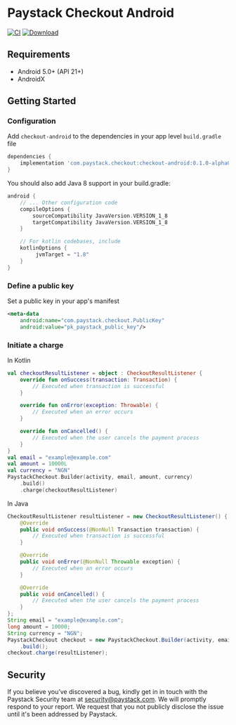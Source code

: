 # Paystack Checkout Android
[![CI](https://github.com/PaystackHQ/checkout-android/actions/workflows/ci.yml/badge.svg)](https://github.com/PaystackHQ/checkout-android/actions/workflows/ci.yml)
[ ![Download](https://api.bintray.com/packages/paystack/maven/checkout-android/images/download.svg) ](https://bintray.com/paystack/maven/checkout-android/_latestVersion)
## Requirements

- Android 5.0+ (API 21+)
- AndroidX

## Getting Started

### Configuration

Add `checkout-android` to the dependencies in your app level `build.gradle` file

```groovy
dependencies {
    implementation 'com.paystack.checkout:checkout-android:0.1.0-alpha02'
}
```

You should also add Java 8 support in your build.gradle:
```groovy
android {
    // ... Other configuration code
    compileOptions {
        sourceCompatibility JavaVersion.VERSION_1_8
        targetCompatibility JavaVersion.VERSION_1_8
    }

    // For kotlin codebases, include
    kotlinOptions {
         jvmTarget = "1.8"
    }
}
```

### Define a public key

Set a public key in your app's manifest

```xml
<meta-data
    android:name="com.paystack.checkout.PublicKey"
    android:value="pk_paystack_public_key"/>
```

### Initiate a charge

In Kotlin

```kotlin
val checkoutResultListener = object : CheckoutResultListener {
    override fun onSuccess(transaction: Transaction) {
        // Executed when transaction is successful
    }

    override fun onError(exception: Throwable) {
        // Executed when an error occurs
    }

    override fun onCancelled() {
        // Executed when the user cancels the payment process
    }
}
val email = "example@example.com"
val amount = 10000L
val currency = "NGN"
PaystackCheckout.Builder(activity, email, amount, currency)
    .build()
    .charge(checkoutResultListener)
```

In Java

```java
CheckoutResultListener resultListener = new CheckoutResultListener() {
    @Override
    public void onSuccess(@NonNull Transaction transaction) {
        // Executed when transaction is successful
    }

    @Override
    public void onError(@NonNull Throwable exception) {
        // Executed when an error occurs
    }

    @Override
    public void onCancelled() {
        // Executed when the user cancels the payment process
    }
};
String email = "example@example.com";
long amount = 10000;
String currency = "NGN";
PaystackCheckout checkout = new PaystackCheckout.Builder(activity, email,amount, currency)
    .build();
checkout.charge(resultListener);
```

## Security

If you believe you’ve discovered a bug, kindly get in in touch with the Paystack Security team at [security@paystack.com](mailto:%22security@paystack.com).
We will promptly respond to your report. We request that you not publicly disclose the issue until it's been addressed by Paystack.
